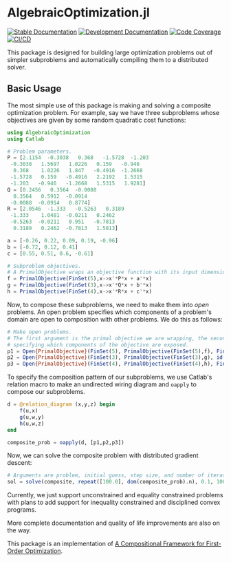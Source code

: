 # AlgebraicOptimization.jl

[![Stable Documentation](https://img.shields.io/badge/docs-stable-blue.svg)](https://AlgebraicJulia.github.io/AlgebraicOptimization.jl/stable)
[![Development Documentation](https://img.shields.io/badge/docs-dev-blue.svg)](https://AlgebraicJulia.github.io/AlgebraicOptimization.jl/dev)
[![Code Coverage](https://codecov.io/gh/AlgebraicJulia/AlgebraicOptimization.jl/branch/main/graph/badge.svg)](https://codecov.io/gh/AlgebraicJulia/AlgebraicOptimizatione.jl)
[![CI/CD](https://github.com/AlgebraicJulia/AlgebraicOptimization.jl/actions/workflows/julia_ci.yml/badge.svg)](https://github.com/AlgebraicJulia/AlgebraicOptimization.jl/actions/workflows/julia_ci.yml)

This package is designed for building large optimization problems out of simpler subproblems and automatically compiling them to a distributed solver.

## Basic Usage

The most simple use of this package is making and solving a composite optimization problem. For example, say we have three subproblems whose objectives are given by some random quadratic cost functions:
```julia
using AlgebraicOptimization
using Catlab

# Problem parameters.
P = [2.1154  -0.3038   0.368   -1.5728  -1.203
 -0.3038   1.5697   1.0226   0.159   -0.946
  0.368    1.0226   1.847   -0.4916  -1.2668
 -1.5728   0.159   -0.4916   2.2192   1.5315
 -1.203   -0.946   -1.2668   1.5315   1.9281]
Q = [0.2456   0.3564  -0.0088
  0.3564   0.5912  -0.0914
 -0.0088  -0.0914   0.8774]
R = [2.0546  -1.333   -0.5263   0.3189
 -1.333    1.0481  -0.0211   0.2462
 -0.5263  -0.0211   0.951   -0.7813
  0.3189   0.2462  -0.7813   1.5813]

a = [-0.26, 0.22, 0.09, 0.19, -0.96]
b = [-0.72, 0.12, 0.41]
c = [0.55, 0.51, 0.6, -0.61]

# Subproblem objectives.
# A PrimalObjective wraps an objective function with its input dimension.
f = PrimalObjective(FinSet(5),x->x'*P*x + a'*x)
g = PrimalObjective(FinSet(3),x->x'*Q*x + b'*x)
h = PrimalObjective(FinSet(4),x->x'*R*x + c'*x)
```

Now, to compose these subproblems, we need to make them into *open* problems. An open problem specifies which components of a problem's domain are open to composition with other problems. We do this as follows:
```julia
# Make open problems.
# The first argument is the primal objective we are wrapping, the second argument is a function
# specifying which components of the objective are exposed. 
p1 = Open{PrimalObjective}(FinSet(5), PrimalObjective(FinSet(5),f), FinFunction([2,4], 5))
p2 = Open{PrimalObjective}(FinSet(3), PrimalObjective(FinSet(3),g), id(FinSet(3)))
p3 = Open{PrimalObjective}(FinSet(4), PrimalObjective(FinSet(4),h), FinFunction([1,3,4]))
```

To specify the composition pattern of our subproblems, we use Catlab's relation macro to make an undirected wiring diagram and `oapply` to compose our subproblems.
```julia
d = @relation_diagram (x,y,z) begin
    f(u,x)
    g(u,w,y)
    h(u,w,z)
end

composite_prob = oapply(d, [p1,p2,p3])
```

Now, we can solve the composite problem with distributed gradient descent:
```julia
# Arguments are problem, initial guess, step size, and number of iterations
sol = solve(composite, repeat([100.0], dom(composite_prob).n), 0.1, 100)
```
Currently, we just support unconstrained and equality constrained problems with plans to add support for inequality constrained and disciplined convex programs.

More complete documentation and quality of life improvements are also on the way.

This package is an implementation of [A Compositional Framework for First-Order Optimization](https://arxiv.org/abs/2403.05711).


